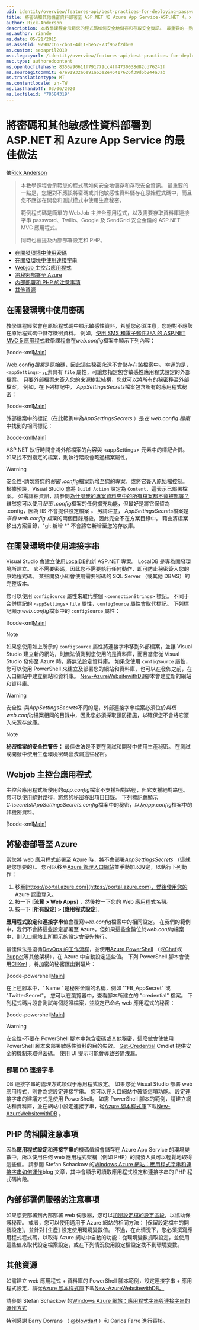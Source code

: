 ```yaml
---
uid: identity/overview/features-api/best-practices-for-deploying-passwords-and-other-sensitive-data-to-aspnet-and-azure
title: 將密碼和其他機密資料部署至 ASP.NET 和 Azure App Service-ASP.NET 4。x
author: Rick-Anderson
description: 本教學課程會示範您的程式碼如何安全地儲存和存取安全資訊。 最重要的一點是，您絕對不應該儲存密碼或其他 sen 。
ms.author: riande
ms.date: 05/21/2015
ms.assetid: 97902c66-cb61-4d11-be52-73f962f2db0a
ms.custom: seoapril2019
msc.legacyurl: /identity/overview/features-api/best-practices-for-deploying-passwords-and-other-sensitive-data-to-aspnet-and-azure
msc.type: authoredcontent
ms.openlocfilehash: 8356a90611f791779cc4ff4730038d82cd76242f
ms.sourcegitcommit: e7e91932a6e91a63e2e46417626f39d6b244a3ab
ms.translationtype: MT
ms.contentlocale: zh-TW
ms.lasthandoff: 03/06/2020
ms.locfileid: "78584319"
---
```

# <a name="best-practices-for-deploying-passwords-and-other-sensitive-data-to-aspnet-and-azure-app-service"></a>將密碼和其他敏感性資料部署到 ASP.NET 和 Azure App Service 的最佳做法

依[Rick Anderson](https://twitter.com/RickAndMSFT)

> 本教學課程會示範您的程式碼如何安全地儲存和存取安全資訊。 最重要的一點是，您絕對不應該將密碼或其他敏感性資料儲存在原始程式碼中，而且您不應該在開發和測試模式中使用生產秘密。
> 
> 範例程式碼是簡單的 WebJob 主控台應用程式，以及需要存取資料庫連接字串 password、Twilio、Google 及 SendGrid 安全金鑰的 ASP.NET MVC 應用程式。
> 
> 同時也會提及內部部署設定和 PHP。

- [在開發環境中使用密碼](#pwd)
- [在開發環境中使用連接字串](#con)
- [Webjob 主控台應用程式](#wj)
- [將秘密部署至 Azure](#da)
- [內部部署和 PHP 的注意事項](#not)
- [其他資源](#addRes)

<a id="pwd"></a>
## <a name="working-with-passwords-in-the-development-environment"></a>在開發環境中使用密碼

教學課程經常會在原始程式碼中顯示敏感性資料，希望您必須注意，您絕對不應該在原始程式碼中儲存機密資料。 例如，[使用 SMS 和電子郵件2FA 的 ASP.NET MVC 5 應用程式](../../../mvc/overview/security/aspnet-mvc-5-app-with-sms-and-email-two-factor-authentication.md)教學課程會在*web.config*檔案中顯示下列內容：

[!code-xml[Main](best-practices-for-deploying-passwords-and-other-sensitive-data-to-aspnet-and-azure/samples/sample1.xml)]

Web.config*檔案*是原始碼，因此這些秘密永遠不會儲存在該檔案中。 幸運的是，`<appSettings>` 元素具有 `file` 屬性，可讓您指定包含敏感性應用程式設定的外部檔案。 只要外部檔案未簽入您的來源樹狀結構，您就可以將所有的秘密移至外部檔案。 例如，在下列標記中， *AppSettingsSecrets*檔案包含所有的應用程式秘密：

[!code-xml[Main](best-practices-for-deploying-passwords-and-other-sensitive-data-to-aspnet-and-azure/samples/sample2.xml)]

外部檔案中的標記（在此範例中為*AppSettingsSecrets* ）是*在 web.config 檔案*中找到的相同標記：

[!code-xml[Main](best-practices-for-deploying-passwords-and-other-sensitive-data-to-aspnet-and-azure/samples/sample3.xml)]

ASP.NET 執行時間會將外部檔案的內容與 &lt;appSettings&gt; 元素中的標記合併。 如果找不到指定的檔案，則執行階段會略過檔案屬性。

> [!WARNING]
> 安全性-請勿將您的*秘密 .config*檔案新增至您的專案，或將它簽入原始檔控制。 根據預設，Visual Studio 會將 `Build Action` 設定為 `Content`，這表示已部署檔案。 如需詳細資訊，請參閱[為什麼我的專案資料夾中的所有檔案都不會被部署？](https://msdn.microsoft.com/library/ee942158(v=vs.110).aspx#can_i_exclude_specific_files_or_folders_from_deployment) 雖然您可以使用*秘密 .config*檔案的任何擴充功能，但最好是將它保留為 .config，因為 IIS 不會提供設定檔案 *。* 另請注意， *AppSettingsSecrets*檔案是*來自 web.config 檔案*的兩個目錄層級，因此完全不在方案目錄中。 藉由將檔案移出方案目錄，&quot;git 新增 \*&quot; 不會將它新增至您的存放庫。

<a id="con"></a>
## <a name="working-with-connection-strings-in-the-development-environment"></a>在開發環境中使用連接字串

Visual Studio 會建立使用[LocalDB](https://blogs.msdn.com/b/sqlexpress/archive/2011/07/12/introducing-localdb-a-better-sql-express.aspx)的新 ASP.NET 專案。 LocalDB 是專為開發環境所建立。 它不需要密碼，因此您不需要執行任何動作，即可防止秘密簽入您的原始程式碼。 某些開發小組會使用需要密碼的 SQL Server （或其他 DBMS）的完整版本。

您可以使用 `configSource` 屬性來取代整個 `<connectionStrings>` 標記。 不同于合併標記的 `<appSettings>` `file` 屬性，`configSource` 屬性會取代標記。 下列標記顯示*web.config*檔案中的 `configSource` 屬性：

[!code-xml[Main](best-practices-for-deploying-passwords-and-other-sensitive-data-to-aspnet-and-azure/samples/sample4.xml?highlight=1)]

> [!NOTE]
> 如果您使用如上所示的 `configSource` 屬性將連接字串移到外部檔案，並讓 Visual Studio 建立新的網站，則無法偵測到您使用的是資料庫，而且當您從 Visual Studio 發佈至 Azure 時，將無法設定資料庫。 如果您使用 `configSource` 屬性，您可以使用 PowerShell 來建立及部署您的網站和資料庫，也可以在發佈之前，在入口網站中建立網站和資料庫。 [New-AzureWebsitewithDB](https://gallery.technet.microsoft.com/scriptcenter/Ultimate-Create-Web-SQL-DB-9e0fdfd3)腳本會建立新的網站和資料庫。

> [!WARNING]
> 安全性-與*AppSettingsSecrets*不同的是，外部連接字串檔案必須位於*與根 web.config*檔案相同的目錄中，因此您必須採取預防措施，以確保您不會將它簽入來源存放庫。

> [!NOTE]
> **秘密檔案的安全性警告：** 最佳做法是不要在測試和開發中使用生產秘密。 在測試或開發中使用生產環境密碼會洩漏這些秘密。

<a id="wj"></a>
## <a name="webjobs-console-apps"></a>Webjob 主控台應用程式

主控台應用程式所使用的*app.config*檔案不支援相對路徑，但它支援絕對路徑。 您可以使用絕對路徑，將您的秘密移出項目目錄。 下列標記會顯示*C:\secrets\AppSettingsSecrets.config*檔案中的秘密，以及*app.config*檔案中的非機密資料。

[!code-xml[Main](best-practices-for-deploying-passwords-and-other-sensitive-data-to-aspnet-and-azure/samples/sample5.xml?highlight=2)]

<a id="da"></a>
## <a name="deploying-secrets-to-azure"></a>將秘密部署至 Azure

當您將 web 應用程式部署至 Azure 時，將不會部署*AppSettingsSecrets* （這就是您想要的）。 您可以移至[Azure 管理入口網站](https://azure.microsoft.com/services/management-portal/)並手動加以設定，以執行下列動作：

1. 移至[https://portal.azure.com](https://portal.azure.com)，然後使用您的 Azure 認證登入。
2. 按一下 **[流覽 &gt; Web Apps]** ，然後按一下您的 Web 應用程式名稱。
3. 按一下 [**所有設定] &gt; [應用程式設定**]。

**應用程式設定**和**連接字串**值會覆寫*web.config*檔案中的相同設定。 在我們的範例中，我們不會將這些設定部署至 Azure，但如果這些金鑰位於*web.config*檔案中，則入口網站上所顯示的設定會優先執行。

最佳做法是遵循[DevOps 的工作流程](../../../aspnet/overview/developing-apps-with-windows-azure/building-real-world-cloud-apps-with-windows-azure/automate-everything.md)，並使用[Azure PowerShell](https://azure.microsoft.com/documentation/articles/install-configure-powershell/) （或[Chef](http://www.opscode.com/chef/)或[Puppet](http://puppetlabs.com/puppet/what-is-puppet)等其他架構），在 Azure 中自動設定這些值。 下列 PowerShell 腳本會使用[CliXml](http://www.powershellcookbook.com/recipe/PukO/securely-store-credentials-on-disk) ，將加密的秘密匯出到磁片：

[!code-powershell[Main](best-practices-for-deploying-passwords-and-other-sensitive-data-to-aspnet-and-azure/samples/sample6.ps1)]

在上述腳本中，' Name ' 是秘密金鑰的名稱，例如 '&quot;FB\_AppSecret&quot; 或 "TwitterSecret"。 您可以在瀏覽器中，查看腳本所建立的 "credential" 檔案。 下列程式碼片段會測試每個認證檔案，並設定已命名 web 應用程式的秘密：

[!code-powershell[Main](best-practices-for-deploying-passwords-and-other-sensitive-data-to-aspnet-and-azure/samples/sample7.ps1)]

> [!WARNING]
> 安全性-不要在 PowerShell 腳本中包含密碼或其他秘密，這麼做會使使用 PowerShell 腳本來部署敏感性資料的目的失效。 [Get-Credential](https://technet.microsoft.com/library/hh849815.aspx) Cmdlet 提供安全的機制來取得密碼。 使用 UI 提示可能會導致密碼洩漏。

### <a name="deploying-db-connection-strings"></a>部署 DB 連接字串

DB 連接字串的處理方式類似于應用程式設定。 如果您從 Visual Studio 部署 web 應用程式，則會為您設定連接字串。 您可以在入口網站中確認這項功能。 設定連接字串的建議方式是使用 PowerShell。 如需 PowerShell 腳本的範例，請建立網站和資料庫，並在網站中設定連接字串，從[Azure 腳本程式庫](https://gallery.technet.microsoft.com/scriptcenter/site/search?f%5B0%5D.Type=RootCategory&amp;f%5B0%5D.Value=WindowsAzure)下載[New-AzureWebsitewithDB](https://gallery.technet.microsoft.com/scriptcenter/Ultimate-Create-Web-SQL-DB-9e0fdfd3) 。

<a id="not"></a>
## <a name="notes-for-php"></a>PHP 的相關注意事項

因為**應用程式設定**和**連接字串**的機碼值組會儲存在 Azure App Service 的環境變數中，所以使用任何 web 應用程式架構（例如 PHP）的開發人員可以輕鬆地取得這些值。 請參閱 Stefan Schackow 的[Windows Azure 網站：應用程式字串和連接字串如何運作](https://azure.microsoft.com/blog/2013/07/17/windows-azure-web-sites-how-application-strings-and-connection-strings-work/)blog 文章，其中會顯示可讀取應用程式設定和連接字串的 PHP 程式碼片段。

## <a name="notes-for-on-premises-servers"></a>內部部署伺服器的注意事項

如果您要部署到內部部署 web 伺服器，您可以[加密設定檔的設定區段](https://msdn.microsoft.com/library/ff647398.aspx)，以協助保護秘密。 或者，您可以使用適用于 Azure 網站的相同方法： [保留設定檔中的開發設定]，並針對 [生產] 設定使用環境變數值。 不過，在此情況下，您必須撰寫應用程式程式碼，以取得 Azure 網站中自動的功能：從環境變數抓取設定，並使用這些值來取代設定檔案設定，或在下列情況使用設定檔設定找不到環境變數。

<a id="addRes"></a>
## <a name="additional-resources"></a>其他資源

如需建立 web 應用程式 + 資料庫的 PowerShell 腳本範例，設定連接字串 + 應用程式設定，請從[Azure 腳本程式庫](https://gallery.technet.microsoft.com/scriptcenter/site/search?f%5B0%5D.Type=RootCategory&amp;f%5B0%5D.Value=WindowsAzure)下載[New-AzureWebsitewithDB。](https://gallery.technet.microsoft.com/scriptcenter/Ultimate-Create-Web-SQL-DB-9e0fdfd3) 

請參閱 Stefan Schackow 的[Windows Azure 網站：應用程式字串與連接字串的運作方式](https://azure.microsoft.com/blog/2013/07/17/windows-azure-web-sites-how-application-strings-and-connection-strings-work/)

特別感謝 Barry Dorrans （ [@blowdart](https://twitter.com/blowdart) ）和 Carlos Farre 進行審核。

